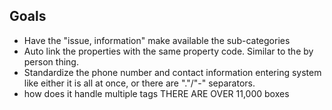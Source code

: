 ## Goals
- Have the "issue, information" make available the sub-categories 
- Auto link the properties with the same property code. Similar to the by person thing. 
- Standardize the phone number and contact information entering system like either it is all at once, or there are "."/"-" separators. 
- how does it handle multiple tags THERE ARE OVER 11,000 boxes 



